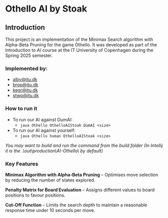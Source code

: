 # Othello AI by Stoak

## Introduction
This project is an implementation of the Minimax Search algorithm with Alpha-Beta Pruning for the game Othello. It was developed as part of the Introduction to AI course at the IT University of Copenhagen during the Spring 2025 semester.

### Implemented by:
- alby@itu.dk
- brop@itu.dk
- kegr@itu.dk
- stwp@itu.dk

### How to run it

* To run our AI against DumAI:
    * ```java Othello OthelloAIStoak DumAI <size>```
* To run our AI against yourself:
    * ```java Othello human OthelloAIStoak <size>```

*You may want to build and run the command from the build folder*
*(In Intellij it is the .\out\production\AI-Othello\ by default)*

### Key Features
**Minimax Algorithm with Alpha-Beta Pruning** – Optimises move selection by reducing the number of states explored.

**Penalty Matrix for Board Evaluation** – Assigns different values to board positions to favour positions.

**Cut-Off Function** – Limits the search depth to maintain a reasonable response time under 10 seconds per move.